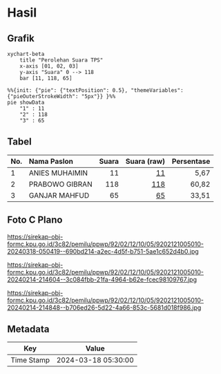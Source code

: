 # Hasil

## Grafik

```mermaid
xychart-beta
    title "Perolehan Suara TPS"
    x-axis [01, 02, 03]
    y-axis "Suara" 0 --> 118
    bar [11, 118, 65]
```

```mermaid
%%{init: {"pie": {"textPosition": 0.5}, "themeVariables": {"pieOuterStrokeWidth": "5px"}} }%%
pie showData
    "1" : 11
    "2" : 118
    "3" : 65
```

## Tabel

| No. | Nama Paslon    | Suara | Suara (raw) | Persentase |
|:--- |:-------------- | -----:| -----------:| ----------:|
| 1   | ANIES MUHAIMIN | 11    | [11][p-1]   | 5,67       |
| 2   | PRABOWO GIBRAN | 118   | [118][p-2]  | 60,82      |
| 3   | GANJAR MAHFUD  | 65    | [65][p-3]   | 33,51      |


[p-1]: https://github.com/gigit-pemilu/pemilu-2024-92-papua-barat/blob/main/pilpres/hitung-suara/sub/92-papua-barat/sub/02-manokwari/sub/12-manokwari-barat/sub/1005-padarni/sub/010-tps/sub/paslon-1.txt
[p-2]: https://github.com/gigit-pemilu/pemilu-2024-92-papua-barat/blob/main/pilpres/hitung-suara/sub/92-papua-barat/sub/02-manokwari/sub/12-manokwari-barat/sub/1005-padarni/sub/010-tps/sub/paslon-2.txt
[p-3]: https://github.com/gigit-pemilu/pemilu-2024-92-papua-barat/blob/main/pilpres/hitung-suara/sub/92-papua-barat/sub/02-manokwari/sub/12-manokwari-barat/sub/1005-padarni/sub/010-tps/sub/paslon-3.txt

## Foto C Plano

https://sirekap-obj-formc.kpu.go.id/3c82/pemilu/ppwp/92/02/12/10/05/9202121005010-20240318-050419--690bd214-a2ec-4d5f-b751-5ae1c652d4b0.jpg

https://sirekap-obj-formc.kpu.go.id/3c82/pemilu/ppwp/92/02/12/10/05/9202121005010-20240214-214604--3c084fbb-21fa-4964-b62e-fcec98109767.jpg

https://sirekap-obj-formc.kpu.go.id/3c82/pemilu/ppwp/92/02/12/10/05/9202121005010-20240214-214848--b706ed26-5d22-4a66-853c-5681d018f986.jpg


## Metadata

| Key        | Value               |
| ---------- | ------------------- |
| Time Stamp | 2024-03-18 05:30:00 |



